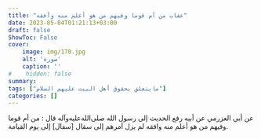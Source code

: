 ```yaml
---
title: "عقاب من أم قوما وفيهم من هو أعلم منه وأفقه"
date: 2023-05-04T01:21:13+03:00
draft: false
ShowToc: False
cover:
    image: img/170.jpg
    alt: 'صورة'
    caption: ''
#    hidden: false
summary: 
tags: ["مايتعلق بحقوق أهل البيت عليهم السلام"]
categories: []
---
```

عن أبي العزرمي عن أبيه رفع الحديث إلى رسول الله صلى‌الله‌عليه‌وآله قال : من
أم قوما وفيهم من هو أعلم منه وافقه لم يزل أمرهم إلى سقال [سفال]
إلى يوم القيامة.

